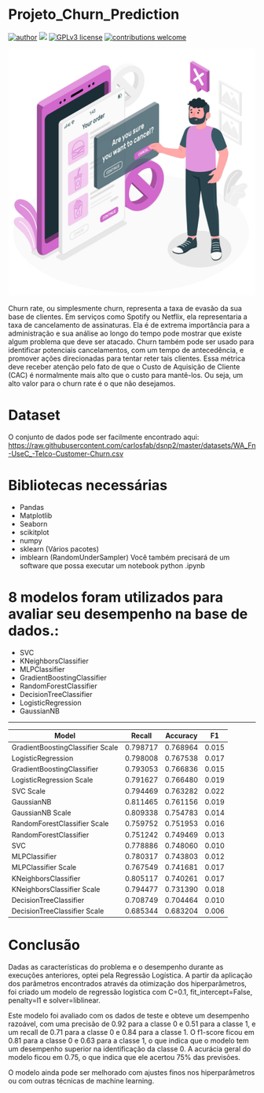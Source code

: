 # Projeto_Churn_Prediction
[![author](https://img.shields.io/badge/author-Wallison-red.svg)](https://www.linkedin.com/in/wallison-borges-48312516a/) [![](https://img.shields.io/badge/python-3.7+-blue.svg)](https://www.python.org/downloads/release/python-365/) [![GPLv3 license](https://img.shields.io/badge/License-GPLv3-blue.svg)](http://perso.crans.org/besson/LICENSE.html) [![contributions welcome](https://img.shields.io/badge/contributions-welcome-brightgreen.svg?style=flat)](https://github.com/IsWallison/Project_airbnb/issues)
<p align="center">
  <img src="4689578.jpg" >
</p>
Churn rate, ou simplesmente churn, representa a taxa de evasão da sua base de clientes. Em serviços como Spotify ou Netflix, ela representaria a taxa de cancelamento de assinaturas.
Ela é de extrema importância para a administração e sua análise ao longo do tempo pode mostrar que existe algum problema que deve ser atacado.
Churn também pode ser usado para identificar potenciais cancelamentos, com um tempo de antecedência, e promover ações direcionadas para tentar reter tais clientes. Essa métrica deve receber atenção pelo fato de que o Custo de Aquisição de Cliente (CAC) é normalmente mais alto que o custo para mantê-los. Ou seja, um alto valor para o churn rate é o que não desejamos.

# Dataset
O conjunto de dados pode ser facilmente encontrado aqui: https://raw.githubusercontent.com/carlosfab/dsnp2/master/datasets/WA_Fn-UseC_-Telco-Customer-Churn.csv

# Bibliotecas necessárias
* Pandas
* Matplotlib
* Seaborn
* scikitplot
* numpy
* sklearn (Vários pacotes)
* imblearn (RandomUnderSampler) 
Você também precisará de um software que possa executar um notebook python .ipynb


# 8 modelos foram utilizados para avaliar seu desempenho na base de dados.:

* SVC
* KNeighborsClassifier
* MLPClassifier
* GradientBoostingClassifier
* RandomForestClassifier
* DecisionTreeClassifier
* LogisticRegression
* GaussianNB

--------------------------
Model	| Recall|	Accuracy|	F1
-----|-----|-----|-----
GradientBoostingClassifier Scale	|0.798717	|0.768964	|0.015
LogisticRegression	|0.798008	|0.767538	|0.017
GradientBoostingClassifier	|0.793053	|0.766836	|0.015
LogisticRegression Scale	|0.791627	|0.766480	|0.019
SVC Scale	|0.794469|	0.763282	|0.022
GaussianNB	|0.811465	|0.761156	|0.019
GaussianNB Scale	|0.809338	|0.754783	|0.014
RandomForestClassifier Scale	|0.759752	|0.751953	|0.016
RandomForestClassifier	|0.751242	|0.749469	|0.013
SVC	|0.778886	|0.748060	|0.010
MLPClassifier	|0.780317	|0.743803	|0.012
MLPClassifier Scale |	0.767549	|0.741681	|0.017
KNeighborsClassifier	|0.805117	|0.740261	|0.017
KNeighborsClassifier Scale	|0.794477	|0.731390	|0.018
DecisionTreeClassifier	|0.708749	|0.704464	|0.010
DecisionTreeClassifier Scale	|0.685344	|0.683204	|0.006


# Conclusão
Dadas as características do problema e o desempenho durante as execuções anteriores, optei pela Regressão Logística.
A partir da aplicação dos parâmetros encontrados através da otimização dos hiperparâmetros, foi criado um modelo de regressão logística com C=0.1, fit_intercept=False, penalty=l1 e solver=liblinear.

Este modelo foi avaliado com os dados de teste e obteve um desempenho razoável, com uma precisão de 0.92 para a classe 0 e 0.51 para a classe 1, e um recall de 0.71 para a classe 0 e 0.84 para a classe 1. O f1-score ficou em 0.81 para a classe 0 e 0.63 para a classe 1, o que indica que o modelo tem um desempenho superior na identificação da classe 0. A acurácia geral do modelo ficou em 0.75, o que indica que ele acertou 75% das previsões.

O modelo ainda pode ser melhorado com ajustes finos nos hiperparâmetros ou com outras técnicas de machine learning.
